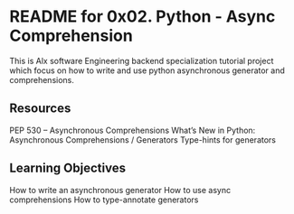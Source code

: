 # README for 0x02. Python - Async Comprehension

This is Alx software Engineering backend specialization tutorial project which focus on how to write and use python asynchronous generator and comprehensions.

## Resources

PEP 530 – Asynchronous Comprehensions
What’s New in Python: Asynchronous Comprehensions / Generators
Type-hints for generators

## Learning Objectives

How to write an asynchronous generator
How to use async comprehensions
How to type-annotate generators

